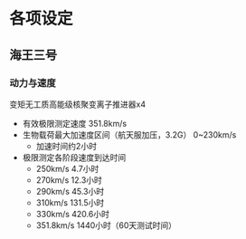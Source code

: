 # 各项设定

## 海王三号

### 动力与速度

变矩无工质高能级核聚变离子推进器x4

- 有效极限测定速度 351.8km/s
- 生物载荷最大加速度区间（航天服加压，3.2G） 0~230km/s
  - 加速时间约2小时
- 极限测定各阶段速度到达时间
  - 250km/s 4.7小时
  - 270km/s 12.3小时
  - 290km/s 45.3小时
  - 310km/s 131.5小时
  - 330km/s 420.6小时
  - 351.8km/s 1440小时（60天测试时间）
